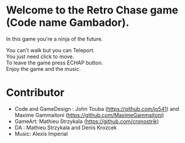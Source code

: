 # Welcome to the Retro Chase game (Code name Gambador).

In this game you're a ninja of the future. 

You can't walk but you can Teleport.  
You just need click to move.  
To leave the game press ECHAP button.  
Enjoy the game and the music.  

# Contributor
- Code and GameDesign : John Touba (https://github.com/jo541) and Maxime Gammaitoni (https://github.com/MaximeGammaitoni)
- GameArt: Mathieu Strzykala (https://github.com/cronostrik)
- DA : Mathieu Strzykala and Denis Krozcek
- Music: Alexis Imperial
